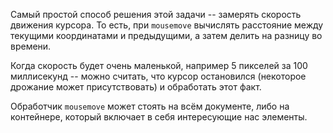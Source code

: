 Самый простой способ решения этой задачи -- замерять скорость движения курсора. То есть, при `mousemove` вычислять расстояние между текущими координатами и предыдущими, а затем делить на разницу во времени. 

Когда скорость будет очень маленькой, например 5 пикселей за 100 миллисекунд -- можно считать, что курсор остановился (некоторое дрожание может присутствовать) и обработать этот факт.

Обработчик `mousemove` может стоять на всём документе, либо на контейнере, который включает в себя интересующие нас элементы.


